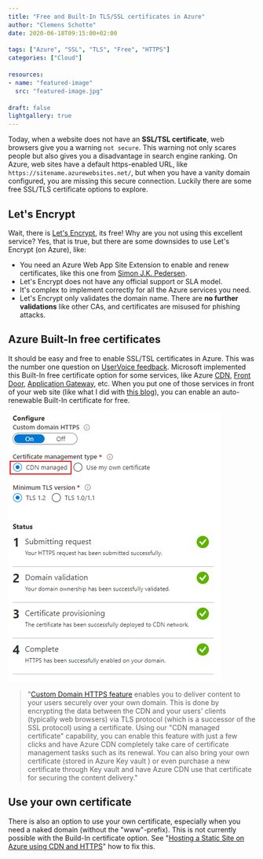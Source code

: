 ```yaml
---
title: "Free and Built-In TLS/SSL certificates in Azure"
author: "Clemens Schotte"
date: 2020-06-18T09:15:00+02:00

tags: ["Azure", "SSL", "TLS", "Free", "HTTPS"]
categories: ["Cloud"]

resources:
- name: "featured-image"
  src: "featured-image.jpg"

draft: false
lightgallery: true
---
```


Today, when a website does not have an **SSL/TSL certificate**, web browsers give you a warning `not secure`. This warning not only scares people but also gives you a disadvantage in search engine ranking. On Azure, web sites have a default https-enabled URL, like `https://sitename.azurewebsites.net/`, but when you have a vanity domain configured, you are missing this secure connection. Luckily there are some free SSL/TLS certificate options to explore. 

## Let's Encrypt

Wait, there is [Let's Encrypt](https://letsencrypt.org/), its free! Why are you not using this excellent service? Yes, that is true, but there are some downsides to use Let's Encrypt (on Azure), like:

* You need an Azure Web App Site Extension to enable and renew certificates, like this one from [Simon J.K. Pedersen](https://github.com/sjkp/letsencrypt-siteextension/).
* Let's Encrypt does not have any official support or SLA model.
* It's complex to implement correctly for all the Azure services you need.
* Let's Encrypt only validates the domain name. There are **no further validations** like other CAs, and certificates are misused for phishing attacks.

## Azure Built-In free certificates

It should be easy and free to enable SSL/TSL certificates in Azure. This was the number one question on [UserVoice feedback](https://feedback.azure.com/forums/170024-additional-services). Microsoft implemented this Built-In free certificate option for some services, like Azure [CDN](https://azure.microsoft.com/en-us/services/cdn/), [Front Door](https://azure.microsoft.com/en-us/services/frontdoor/), [Application Gateway](https://azure.microsoft.com/en-us/services/application-gateway/), etc. When you put one of those services in front of your web site (like what I did with [this blog](/)), you can enable an auto-renewable Built-In certificate for free.

![enable TSL certificates](tls.png)

> "[Custom Domain HTTPS feature](https://docs.microsoft.com/en-us/azure/cdn/cdn-custom-ssl) enables you to deliver content to your users securely over your own domain. This is done by encrypting the data between the CDN and your users' clients (typically web browsers) via TLS protocol (which is a successor of the SSL protocol) using a certificate. Using our "CDN managed certificate" capability, you can enable this feature with just a few clicks and have Azure CDN completely take care of certificate management tasks such as its renewal. You can also bring your own certificate (stored in Azure Key vault ) or even purchase a new certificate through Key vault and have Azure CDN use that certificate for securing the content delivery."

## Use your own certificate

There is also an option to use your own certificate, especially when you need a naked domain (without the "www"-prefix). This is not currently possible with the Build-In certificate option. See "[Hosting a Static Site on Azure using CDN and HTTPS](/hosting-a-static-site-on-azure-using-cdn-and-https/)" how to fix this.